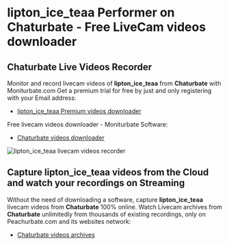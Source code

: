 # lipton_ice_teaa Performer on Chaturbate - Free LiveCam videos downloader

## Chaturbate Live Videos Recorder

Monitor and record livecam videos of **lipton_ice_teaa** from **Chaturbate** with Moniturbate.com
Get a premium trial for free by just and only registering with your Email address:
* [lipton_ice_teaa Premium videos downloader](https://moniturbate.com/request-demo-licence-key.html)

Free livecam videos downloader - Moniturbate Software:
* [Chaturbate videos downloader](https://moniturbate.com/moniturbate-download-software.html)

![lipton_ice_teaa livecam videos recorder](https://peachurnet.com/templates/moniturbate-software.png)


## Capture lipton_ice_teaa videos from the Cloud and watch your recordings on Streaming

Without the need of downloading a software, capture **lipton_ice_teaa** livecam videos from **Chaturbate** 100% online.
Watch Livecam archives from **Chaturbate** unlimitedly from thousands of existing recordings, only on Peachurbate.com and its websites network:
* [Chaturbate videos archives](https://peachurnet.com/)
